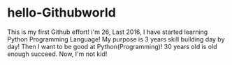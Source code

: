 # hello-Githubworld
This is my first Github effort!
i'm 26, Last 2016, I have started learning Python Programming Language!
My purpose is 3 years skill building day by day! Then I want to be good at Python(Programming)!
30 years old is old enough succeed. Now, I'm not kid!


